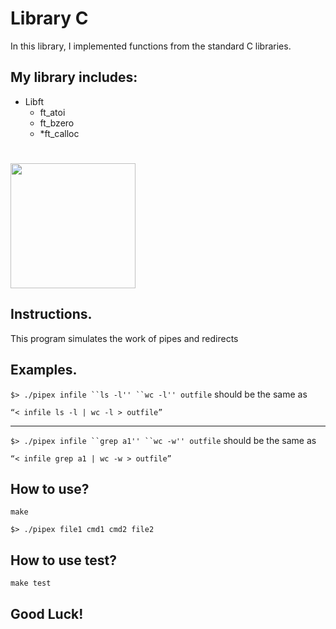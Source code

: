 # Library C

In this library, I implemented functions from the standard C libraries.

## My library includes:

* Libft
  * ft_atoi
  * ft_bzero
  * *ft_calloc



# <img src= "https://drive.google.com/uc?export=view&id=1aK82QDdsv3CKy1vBmG5CYrZijvs97h-D" width=200 height=200>

## Instructions.

This program simulates the work of pipes and redirects

## Examples.

 `$> ./pipex infile ``ls -l'' ``wc -l'' outfile` should be the same as 
 
 `“< infile ls -l | wc -l > outfile”`
 ***
`$> ./pipex infile ``grep a1'' ``wc -w'' outfile` should be the same as 

`“< infile grep a1 | wc -w > outfile”`


## How to use?

`make`

`$> ./pipex file1 cmd1 cmd2 file2`


## How to use test?

`make test`

## Good Luck!

